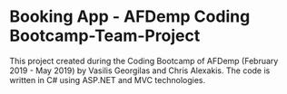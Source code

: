 # Booking App - AFDemp Coding Bootcamp-Team-Project

This project created during the Coding Bootcamp of AFDemp (February 2019 - May 2019) by 
Vasilis Georgilas and Chris Alexakis. The code is written in C# using
ASP.NET and MVC technologies.
